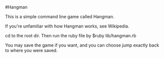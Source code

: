 #Hangman

This is a simple command line game called Hangman.

If you're unfamiliar with how Hangman works, see Wikipedia.

cd to the root dir. Then run the ruby file by $ruby lib/hangman.rb

You may save the game if you want, and you can choose jump exactly back to where you were saved.

